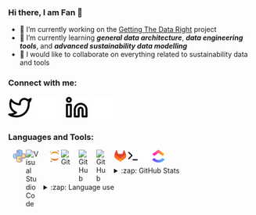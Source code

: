### Hi there, I am Fan 👋



- 🔭 I’m currently working on the [Getting The Data Right](https://www.en.plan.aau.dk/getting-the-data-right/) project
- 🌱 I’m currently learning ___general data architecture___, ___data engineering tools___, and ___advanced sustainability data modelling___
- 👯 I would like to collaborate on everything related to sustainability data and tools

### Connect with me:

[![website](./img/twitter-light.svg)](https://twitter.com/Yangf1995#gh-light-mode-only)
[![website](./img/twitter-dark.svg)](https://twitter.com/Yangf1995#gh-dark-mode-only)
&nbsp;&nbsp;
[![website](./img/linkedin-light.svg)](https://www.linkedin.com/in/fan-yang-b3b3a3145#gh-light-mode-only)
[![website](./img/linkedin-dark.svg)](https://www.linkedin.com/in/fan-yang-b3b3a3145#gh-dark-mode-only)
&nbsp;&nbsp;

### Languages and Tools:

  <img align="left" alt="Python" width="26px" src="./img/python.png#center" style="padding-left:10px;"/>
  <img align="left" alt="Visual Studio Code" width="26px" src="https://cdn.jsdelivr.net/gh/devicons/devicon/icons/vscode/vscode-original.svg" style="padding-right:10px;" />
  <img align="left" alt="Jupyter" width="26px" src="./img/jupyter.png#center" style="padding-left:10px;"/>
  <img align="left" alt="Git" width="26px" src="https://cdn.jsdelivr.net/gh/devicons/devicon/icons/git/git-original.svg" style="padding-right:10px;" />
  <img align="left" alt="GitHub" width="26px" src="https://user-images.githubusercontent.com/3369400/139447912-e0f43f33-6d9f-45f8-be46-2df5bbc91289.png#gh-dark-mode-only" style="padding-right:10px;" />
  <img align="left" alt="GitHub" width="26px" src="https://user-images.githubusercontent.com/3369400/139448065-39a229ba-4b06-434b-bc67-616e2ed80c8f.png#gh-light-mode-only" style="padding-right:10px;" />
  <img align="left" alt="Terminal" width="26px" src="./img/gitlab-logo-500.png"/>
  <img align="left" alt="Terminal" width="26px" src="./img/terminal-light.svg#gh-light-mode-only" />
  <img align="left" alt="Terminal" width="26px" src="./img/terminal-dark.svg#gh-dark-mode-only" />
  <img align="left" alt="Terminal" width="26px" src="./img/ClickUp-icon_resized.png" />

</br>
</br>

<details>
  <summary>:zap: GitHub Stats</summary>
</br>
  <img align="left" alt="Fan's GitHub Stats" src="https://github-readme-stats.vercel.app/api?username=panday1995&show_icons=true&hide_border=false&title_color=ff652f&icon_color=FFE400&bg_color=09131B&text_color=ffffff&border_color=0c1a25" />

</details>

</br>





<details>
  <summary>:zap: Language use</summary>
  </br>
  <img align="left" alt="Fan's GitHub Stats" src="https://github-readme-stats.vercel.app/api/top-langs/?username=panday1995&layout=compact&theme=highcontrast#gh-light-mode-only"/>
</details>


